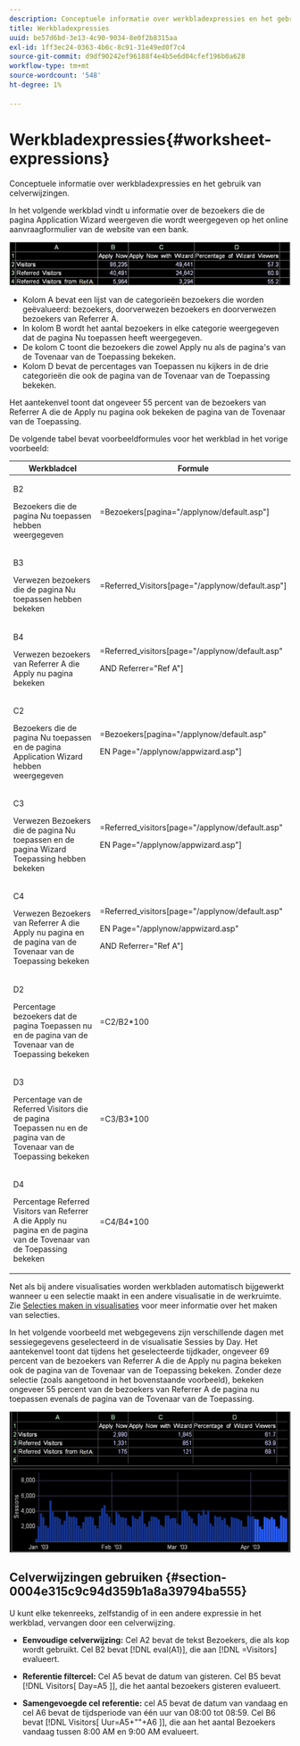 ```yaml
---
description: Conceptuele informatie over werkbladexpressies en het gebruik van celverwijzingen.
title: Werkbladexpressies
uuid: be57d6bd-3e13-4c90-9034-8e0f2b8315aa
exl-id: 1ff3ec24-0363-4b6c-8c91-31e49ed0f7c4
source-git-commit: d9df90242ef96188f4e4b5e6d04cfef196b0a628
workflow-type: tm+mt
source-wordcount: '548'
ht-degree: 1%

---
```


# Werkbladexpressies{#worksheet-expressions}

Conceptuele informatie over werkbladexpressies en het gebruik van celverwijzingen.

In het volgende werkblad vindt u informatie over de bezoekers die de pagina Application Wizard weergeven die wordt weergegeven op het online aanvraagformulier van de website van een bank.

![](assets/client-wkst.png)

* Kolom A bevat een lijst van de categorieën bezoekers die worden geëvalueerd: bezoekers, doorverwezen bezoekers en doorverwezen bezoekers van Referrer A.
* In kolom B wordt het aantal bezoekers in elke categorie weergegeven dat de pagina Nu toepassen heeft weergegeven.
* De kolom C toont die bezoekers die zowel Apply nu als de pagina&#39;s van de Tovenaar van de Toepassing bekeken.
* Kolom D bevat de percentages van Toepassen nu kijkers in de drie categorieën die ook de pagina van de Tovenaar van de Toepassing bekeken.

Het aantekenvel toont dat ongeveer 55 percent van de bezoekers van Referrer A die de Apply nu pagina ook bekeken de pagina van de Tovenaar van de Toepassing.

De volgende tabel bevat voorbeeldformules voor het werkblad in het vorige voorbeeld:

<table id="table_0F5EFDB58040465AB599E6BE93324822"> 
 <thead> 
  <tr> 
   <th colname="col1" class="entry"> Werkbladcel </th> 
   <th colname="col2" class="entry"> Formule </th> 
  </tr> 
 </thead>
 <tbody> 
  <tr> 
   <td colname="col1"> <p>B2 </p> <p>Bezoekers die de pagina Nu toepassen hebben weergegeven </p> </td> 
   <td colname="col2"> <p><span class="filepath"> =Bezoekers[pagina="/applynow/default.asp"]</span> </p> </td> 
  </tr> 
  <tr> 
   <td colname="col1"> <p>B3 </p> <p>Verwezen bezoekers die de pagina Nu toepassen hebben bekeken </p> </td> 
   <td colname="col2"> <p><span class="filepath"> =Referred_Visitors[page="/applynow/default.asp"]</span> </p> </td> 
  </tr> 
  <tr> 
   <td colname="col1"> <p>B4 </p> <p>Verwezen bezoekers van Referrer A die Apply nu pagina bekeken </p> </td> 
   <td colname="col2"> <p> <span class="filepath"> =Referred_visitors[page="/applynow/default.asp"  </span> </p> <p> AND <span class="filepath"> Referrer="Ref A"]</span> </p> </td> 
  </tr> 
  <tr> 
   <td colname="col1"> <p>C2 </p> <p>Bezoekers die de pagina Nu toepassen en de pagina Application Wizard hebben weergegeven </p> </td> 
   <td colname="col2"> <p> <span class="filepath"> =Bezoekers[pagina="/applynow/default.asp"  </span> </p> <p> EN <span class="filepath"> Page="/applynow/appwizard.asp"]</span> </p> </td> 
  </tr> 
  <tr> 
   <td colname="col1"> <p>C3 </p> <p>Verwezen Bezoekers die de pagina Nu toepassen en de pagina Wizard Toepassing hebben bekeken </p> </td> 
   <td colname="col2"> <p> <span class="filepath"> =Referred_visitors[page="/applynow/default.asp"  </span> </p> <p> EN <span class="filepath"> Page="/applynow/appwizard.asp"]</span> </p> </td> 
  </tr> 
  <tr> 
   <td colname="col1"> <p>C4 </p> <p>Verwezen Bezoekers van Referrer A die Apply nu pagina en de pagina van de Tovenaar van de Toepassing bekeken </p> </td> 
   <td colname="col2"> <p> <span class="filepath"> =Referred_visitors[page="/applynow/default.asp"</span> </p> <p> EN <span class="filepath"> Page="/applynow/appwizard.asp"</span> </p> <p> AND <span class="filepath"> Referrer="Ref A"]</span> </p> </td> 
  </tr> 
  <tr> 
   <td colname="col1"> <p>D2 </p> <p>Percentage bezoekers dat de pagina Toepassen nu en de pagina van de Tovenaar van de Toepassing bekeken </p> </td> 
   <td colname="col2"> <p><span class="filepath"> =C2/B2*100</span> </p> </td> 
  </tr> 
  <tr> 
   <td colname="col1"> <p>D3 </p> <p>Percentage van de Referred Visitors die de pagina Toepassen nu en de pagina van de Tovenaar van de Toepassing bekeken </p> </td> 
   <td colname="col2"> <p><span class="filepath"> =C3/B3*100</span> </p> </td> 
  </tr> 
  <tr> 
   <td colname="col1"> <p>D4 </p> <p>Percentage Referred Visitors van Referrer A die Apply nu pagina en de pagina van de Tovenaar van de Toepassing bekeken </p> </td> 
   <td colname="col2"> <p><span class="filepath"> =C4/B4*100</span> </p> </td> 
  </tr> 
 </tbody> 
</table>

Net als bij andere visualisaties worden werkbladen automatisch bijgewerkt wanneer u een selectie maakt in een andere visualisatie in de werkruimte. Zie [Selecties maken in visualisaties](../../../../home/c-get-started/c-vis/c-sel-vis/c-sel-vis.md#concept-012870ec22c7476e9afbf3b8b2515746) voor meer informatie over het maken van selecties.

In het volgende voorbeeld met webgegevens zijn verschillende dagen met sessiegegevens geselecteerd in de visualisatie Sessies by Day. Het aantekenvel toont dat tijdens het geselecteerde tijdkader, ongeveer 69 percent van de bezoekers van Referrer A die de Apply nu pagina bekeken ook de pagina van de Tovenaar van de Toepassing bekeken. Zonder deze selectie (zoals aangetoond in het bovenstaande voorbeeld), bekeken ongeveer 55 percent van de bezoekers van Referrer A de pagina nu toepassen evenals de pagina van de Tovenaar van de Toepassing.

![](assets/client-exp.png)

## Celverwijzingen gebruiken {#section-0004e315c9c94d359b1a8a39794ba555}

U kunt elke tekenreeks, zelfstandig of in een andere expressie in het werkblad, vervangen door een celverwijzing.

* **Eenvoudige celverwijzing:** Cel A2 bevat de tekst Bezoekers, die als kop wordt gebruikt. Cel B2 bevat [!DNL eval(A1)], die aan [!DNL =Visitors] evalueert.

* **Referentie filtercel:** Cel A5 bevat de datum van gisteren. Cel B5 bevat [!DNL Visitors[ Day=A5 ]], die het aantal bezoekers gisteren evalueert.

* **Samengevoegde cel referentie:** cel A5 bevat de datum van vandaag en cel A6 bevat de tijdsperiode van één uur van 08:00 tot 08:59. Cel B6 bevat [!DNL Visitors[ Uur=A5+&quot;&quot;+A6 ]], die aan het aantal Bezoekers vandaag tussen 8:00 AM en 9:00 AM evalueert.
